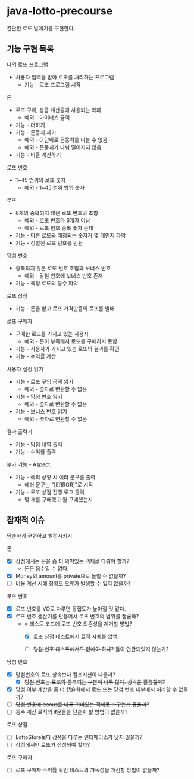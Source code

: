 # java-lotto-precourse
간단한 로또 발매기를 구현한다.

## 기능 구현 목록

나의 로또 프로그램
* 사용자 입력을 받아 로또를 처리하는 프로그램
  * 기능 - 로또 프로그램 시작

돈
* 로또 구매, 상금 계산등에 사용되는 화폐
  * 예외 - 마이너스 금액
* 기능 - 더하기
* 기능 - 돈뭉치 세기
  * 예외 - 0 단위로 돈뭉치를 나눌 수 없음
  * 예외 - 돈뭉치가 나눠 떨어지지 않음
* 기능 - 비율 계산하기

로또 번호
* 1~45 범위의 로또 숫자
  * 예외 - 1~45 범위 밖의 숫자

로또
* 6개의 중복되지 않은 로또 번호의 조합
  * 예외 - 로또 번호가 6개가 이상
  * 예외 - 로또 번호 중복 숫자 존재
* 기능 - 다른 로또와 매칭되는 숫자가 몇 개인지 파악
* 기능 - 정렬된 로또 번호를 반환

당첨 번호
* 중복되지 않은 로또 번호 조합과 보너스 번호
  * 예외 - 당첨 번호에 보너스 번호 존재
* 기능 - 특정 로또의 등수 파악

로또 상점
* 기능 - 돈을 받고 로또 가격만큼의 로또를 발매

로또 구매자
* 구매한 로또를 가지고 있는 사용자
  * 예외 - 돈이 부족해서 로또를 구매하지 못함
* 기능 - 사용자가 가지고 있는 로또의 결과를 확인
* 기능 - 수익률 계산

사용자 설정 읽기
* 기능 - 로또 구입 금액 읽기
  * 예외 - 숫자로 변환할 수 없음
* 기능 - 당첨 번호 읽기
  * 예외 - 숫자로 변환할 수 없음
* 기능 - 보너스 번호 읽기
  * 예외 - 숫자로 변환할 수 없음

결과 출력기
* 기능 - 당첨 내역 출력
* 기능 - 수익률 출력

부가 기능 - Aspect
* 기능 - 예외 상황 시 에러 문구를 출력
  * 에러 문구는 "[ERROR]"로 시작
* 기능 - 로또 상점 진행 로그 출력
  * 몇 개를 구매했고 뭘 구매했는지

## 잠재적 이슈
단순하게 구현하고 발전시키기

돈
* [x] 상점에서는 돈을 좀 더 의미있는 객체로 다뤄야 할까?
  * 돈은 음수일 수 없다.
* [x] Money의 amount를 private으로 돌릴 수 없을까?
* [ ] 비율 계산 시에 정확도 오류가 발생할 수 있지 않을까?

로또 번호
* [x] 로또 번호를 VO로 다루면 응집도가 높아질 것 같다.
* [x] 로또 번호 생산기를 만들어서 로또 번호의 범위를 캡슐화?
  * = 테스트 코드에 로또 번호 의존성을 제거할 방법?
    * [x] 로또 상점 테스트에서 로직 자체를 없앰
    * [ ] ~~당첨 번호 테스트에서도 없애야 하나?~~ 둘이 연관돼있지 않는가?


당첨 번호
* [x] 당첨번호의 로또 상속보다 컴포지션이 나을까?
  * [x] ~~당첨 번호는 로또와 중복되는 부분이 너무 많다. 상속을 활용할까?~~
* [x] 당첨 여부 계산을 좀 더 캡슐화해서 로또 또는 당첨 번호 내부에서 처리할 수 없을까?
* [ ] ~~당첨 번호에 bonus를 다른 의미있는 객체로 바꾸는게 좋을까?~~
* [ ] 등수 계산 로직의 if문들을 단순화 할 방법이 없을까?

로또 상점
* [ ] LottoStore보다 상품을 다루는 인터페이스가 낫지 않을까?
* [ ] 상점에서만 로또가 생성되야 할까?

로또 구매자
* [ ] 로또 구매자 수익률 확인 테스트의 가독성을 개선할 방법이 없을까?
